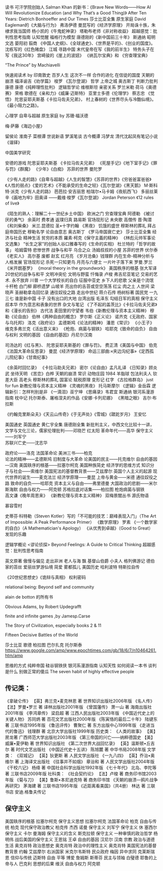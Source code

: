 读书
可汗学院创始人 Salman Khan 的新书：《Brave New Words——How AI Will Revolutionize Education (and Why That’s a Good Thing)》
After Ten Years: Dietrich Bonhoeffer and Our Times
莎士比亚全集
原生家庭
David Eagleman的《大脑与行为》
弗洛伊德
曼昆写的《经济学原理》
开局诛十族，朱棣求我当国师
杨小凯的《牛鬼蛇神录》
塔勒布老师《非对称收益》
超越感觉：批判性思考指南
认知觉醒
福格行为模型
唐德刚的《新中国前三十年》
斯通纳
昭明文选
晏阳初
翦商
《中国人史纲》、《全球通史》、《世界是平的》、《创业的国度》。
沈栋写的《红色赌盘》
江城 
寻路中国
末代皇帝在写《我的前半生》
特务头子在写《我这30年》
宫崎骏的《崖上的波妞》
《纳瓦尔宝典》和 《穷查理宝典》

“The Prince” by Machiavelli

快速阅读术 by 印南敦史
百岁人生
这次不一样
合作的进化
在信徒的国度
天朝的崩溃
福泽谕吉《劝学篇》
梭罗  《瓦尔登湖》
哲学 
上帝之城 奥古斯丁 
判断力批判 康德
康德《纯粹理性批判》
逻辑哲学论 维根斯坦
亲密关系 罗兰米勒
荷马《奥德赛》
荣格
歌德在《亲和力》《威廉·迈斯特》
亚里士多德《伦理学》
蔡志忠 《觉悟》
陀思妥耶夫斯基《卡拉马佐夫兄弟》，
村上春树的《世界尽头与冷酷仙境》。
《最小阻力之路》。

心理学
自卑与超越
原生家庭 by 苏珊·福沃德

梅·萨藤《海边小屋》


留侯论
淮南子
菜根谭
世说新语
梦溪笔谈
古今概谭 冯梦龙
清代沈起凤有笔记小说《谐铎》

中国美学研究

安德的游戏
陀思妥耶夫斯基 《卡拉马佐夫兄弟》 《死屋手记》《地下室手记》《罪与罚》《群魔》
《少年》《白痴》
苏菲的世界
曼陀罗

《少有人走的路》《自卑与超越》《人生的智慧》《苏菲的世界》《穷爸爸富爸爸》《人性的弱点》《爱的艺术》《不能承受的生命之轻》《瓦尔登湖》《黑天鹅》
M·斯科特·派克《少有人走的路》
芭芭拉·安吉丽思
柏瑞尔•马卡姆《夜航西飞》
多丽丝莱辛《画地为牢》田奥译
——戴维·梭罗《瓦尔登湖》
Jordan Peterson   《12 rules of live》

《陌生的熟人：理解二十一世纪乡土中国》
欧洲之门
穷查理宝典
阿德勒 《被讨厌的勇气》
余英时
费孝通
返璞归真 路易斯
官场现形记
未央歌
高僧传
晋·陶潜《和刘柴桑》
米兰.昆德拉
圣•十字约翰 《黑夜》
饥饿的盛世
穆斯林的葬礼
拜占庭帝国历史
穆勒名学
论自由意志 奥古斯丁
《罗马帝国衰亡史》
莎士比亚全集
经济与社会
精神生活
贫穷的本质
羅素·柯克《保守主義的精神》
《林彪元帅军事论文选集》
“长生之家”的创始人谷口雅春写的《生命的实相》
杜兰特的「哲学的故事」
哈姆雷特
悲惨世界 
战争与和平
乌合之众  汤姆叔叔的小屋 苏菲的世界
伏尔泰  《老实人》
高尔基 
废都
赵玄 红月亮
《岁月沧桑》钱理群
内在生命-精神分析与人格发展
官场现形记
杀死一只知更鸟 月亮与六便士 一片叶子落下来
罗曼.罗兰《米开朗基罗》
《moral theory in the groundwork》
美国秩序的根基  张大军译
20世纪的战争与和平
文明冲突伦
文明与野蛮
忏悔录  卢梭
弗吉尼亚笔记
交易的艺术.  永不放弃 川普
一个大学校长的自白
征服中亚史
乡下人的悲歌
父亲是个流氓
十杆枪
白门柳
廊桥遗梦
山坡羊
亮出你的舌苔或空空荡荡
红尘
肉之土
人世间 梁晓声
圣赫勒拿岛回忆录
通往奴役之路
走出中世纪
蒋介石传 杨树标著
国民党 一九三七
谁是新中国
卡子 没有出口的大地 台湾出版
毛泽东 勾结日军的真相
保守主义
叔本华 作为意志和表象的世界 杂文与笔记
《了不起的盖茨比》《卡拉马佐夫兄弟》和《漫长的告别》
古代法
麦田里的守望者
韦伯《新教伦理与资本主义精神》
穆勒《论自由》
伯林《两种自由的概念》
罗尔斯《正义论》
诺齐克《无政府、国家与乌托邦》
洛克《政府论》
孟德斯鸠《论法的精神》
潘恩《常识》
《小王子》
维克多弗兰克《活出意义来》
《枪炮、病菌与钢铁》
哈耶克《致命的自负》
自由与权利
文明的基因
《自由的基因》丹尼尔汉南

司汤达的《红与黑》、
陀思妥耶夫斯基的《罪与罚》。
费正清《美国与中国》
伯克《法国大革命反思录》
曼昆《经济学原理》
命运三部曲:«夹边沟纪事»《定西孤儿院纪事》《甘南纪事》

《余英时回忆录》
《卡拉马助夫兄弟》
密尔《论自由》孟凡礼译
《日知录》顾炎武
坐待天明
《苦恋》白桦
天朝的崩溃
常识
动物庄园
1984
羊脂球
包法利夫人
钦差大臣
高老头
穆斯林的葬礼
国富论
赋税原理
变形记
红字
《古拉格群岛》
just for fun
新教伦理与资本主义精神
《灵魂的黑夜》 托马斯摩尔
《逻辑》金岳霖
逻辑新引：怎样判别是非
《一滴泪》巫宁坤
《思痛录》韦君宜
斯通纳
银河系漫游指南
枕中记
托尔斯泰、屠格涅夫的作品《安娜·卡列尼娜》
《黑暗之眼》
吉尔·布拉斯

《约翰克里斯朵夫》《天云山传奇》《于无声处》《雪城》《蹉跎岁月》
王安忆

美国通史   英国通史  黄仁宇全集  唐德刚全集
新批判主义，中西文化比较十一讲，文学与文化三论，儒家伦理批判——邓晓芒 
红太阳 革命年代——高华   保守主义——刘军宁     
苏联兴亡史——沈志华

政府论——洛克   法国革命论  美洲三书——柏克           
论法的精神——孟德斯鸠   旧制度与大革命 论美国的民主——托克维尔  自由的基因—汉南  美国轶序的根基——拉塞尔柯克   美国种族简史  经济学的思维方式   知识分子与社会——索维尔   美国宪法的基督教背景——艾兹摩尔     英国个人主义的起源   现代世界的诞生——麦克法兰  经济学原理——曼昆  上帝与黄金——米德   通往奴役之路   致命的自负——哈耶克   资本主义与自由——弗里德曼  大国政治的悲剧——米尔斯海默  自由与权力——阿克顿   苏格拉底对话集——柏拉图    枪炮病菌与钢铁   
高文谦《晚年周恩来》
《新教伦理与资本主义精神》
双梅景闇丛书
源氏物语

慕容雪村

史蒂芬·科特勒（Steven Kotler）写的「不可能的技艺：巅峰表现入门」（The Art of Impossible: A Peak Performance Primer）
《数学原理》 罗素
《一个数学家的自白》（A Mathematician's Apology）
《从优秀到卓越》（Good to Great）
发现的乐趣

逻辑学概论
<谬论侦探>
 Beyond Feelings: A Guide to Critical Thinking  超越感觉：批判性思考指南

英文原著
傲慢与偏见
走出非洲
老人与海
飘
基督山伯爵
小夫人
格列佛游记
德伯家的苔丝
爱丽丝梦游仙境
简爱
雾都孤儿
美国历史
哈利波特
特斯拉自传

 《20世纪思想史》《诡辩与真相》
权利密码


relational being: Beyond self and community

alain de botton 的所有书

Obvious Adams, by Robert Updegrafft 

finite and infinite games  ,by  Jamesp.Carse

The Story of Civilization, especially books 2 & 11

Fifteen Decisive Battles of the World

莎士比亚 歌德 柏拉图 巴尔扎克 托尔斯泰
https://www.google.com/amp/www.epochtimes.com/gb/18/6/7/n10464261.htm/amp


思维的方式
纯粹帝国
硅谷钢铁侠
银河系漫游指南
认知天性
如何阅读一本书
谈判是什么
别做正常的傻瓜
The seven habit of highly effective people

## 传记类：
《拿破仑传》 【英】弗兰克•麦克林恩 著 世界知识出版社2006年版
《名人传》 【法】罗曼•罗兰 著 译林出版社2001年版
《曾国藩传》 萧一山 著 海南出版社2001年版
《李鸿章传》 梁启超 著 江西人民出版社2003年版
《中国近代史上的关键人物》 苏同炳 著 百花文艺出版社2000年版
《陈寅恪的最后二十年》 陆键东 著 三联书店1995年版
《鲁迅评传》 曹聚仁 著 东方出版中心1999年版
《走进当代的鲁迅》 钱理群 著 北京大学出版社1999年版
历史类：
《人类的故事》 【美】房龙著 广西师范大学出版社2003年版
《第三帝国的兴亡——纳粹德国史 【美】威廉•夏伊勒 著 世界知识出版社
《第二次世界大战回忆录》 【英】温斯顿•丘吉尔 著 时代文艺出版社
《中国近代史十五讲》 陈旭麓 著 中华书局2008年版
文学类：
《双城记》 【英】狄更斯 著 人民文学出版社
《一九八四》 【英】乔治•奥维尔 著 上海译文出版社
《往事并不如烟》 章诒和 著 人民文学出版社2004年版
《干校六记》 杨绛 著 中国社会科学出版社1992年版
《七十年代》 北岛、李陀等 著 三联书店2009年版
社科类：
《社会契约论》 【法】卢梭 著 商务印书馆2003年版
《菊与刀》 【美】鲁斯•本尼迪克特 著 商务印书馆
《天朝的崩溃—鸦片战争再研究》 茅海建 著 三联书店1995年版
《近距离看美国》（共4册） 林达 著 三联书店
安迪.格鲁夫传记

## 保守主义

美国轶序的根基   拉塞尔柯克
保守主义思想   拉塞尔柯克
法国革命论     柏克
自由与传统     柏克
现代保守政治教父 柏克传  杰西 诺曼
保守主义    刘军宁
保守主义    休  塞西尔
保守主义    卡尔  曼海姆
保守主义的含义   斯克拉顿
保守主义   一种审慎的政治哲学   杨明伟
战后美国的保守主义  王恩铭  王卓
自由的基因     汉尼尔  汉南
宗教   政治与道德生活  奥克肖特
政治思想史   奥克肖特
政治中的理性主义  奥克肖特
美国宪法的基督教背景  约翰 艾兹摩尔
右派国家  米克尔韦斯特
民众政府   梅因
异中求同   克莱斯瑞恩
信仰与传统  迈斯特
自由 平等   博爱  詹姆斯  斯蒂芬
民主与领袖  白璧德
耶鲁的上帝与人 巴克利
思想的后果  维沃
自由与权力  阿克顿
